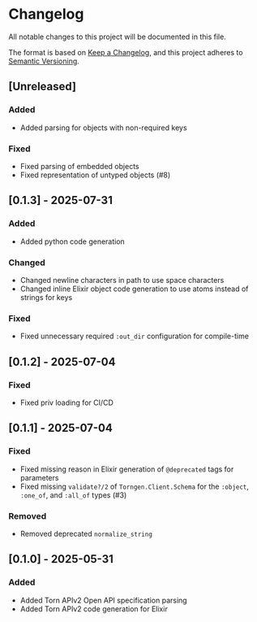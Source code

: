 # Changelog

All notable changes to this project will be documented in this file.

The format is based on [Keep a Changelog](https://keepachangelog.com/en/1.1.0/),
and this project adheres to [Semantic Versioning](https://semver.org/spec/v2.0.0.html).

## [Unreleased]
### Added
- Added parsing for objects with non-required keys

### Fixed
- Fixed parsing of embedded objects
- Fixed representation of untyped objects (#8)

## [0.1.3] - 2025-07-31
### Added
- Added python code generation

### Changed
- Changed newline characters in path to use space characters
- Changed inline Elixir object code generation to use atoms instead of strings for keys

### Fixed
- Fixed unnecessary required `:out_dir` configuration for compile-time

## [0.1.2] - 2025-07-04
### Fixed
- Fixed priv loading for CI/CD

## [0.1.1] - 2025-07-04
### Fixed
- Fixed missing reason in Elixir generation of `@deprecated` tags for parameters
- Fixed missing `validate?/2` of `Torngen.Client.Schema` for the `:object`, `:one_of`, and `:all_of` types (#3)

### Removed
- Removed deprecated `normalize_string`

## [0.1.0] - 2025-05-31
### Added
- Added Torn APIv2 Open API specification parsing
- Added Torn APIv2 code generation for Elixir

